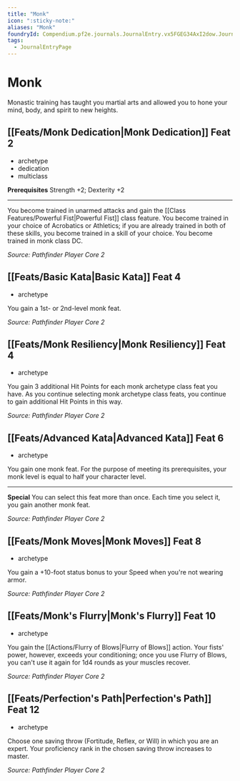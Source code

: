 ```yaml
---
title: "Monk"
icon: ":sticky-note:"
aliases: "Monk"
foundryId: Compendium.pf2e.journals.JournalEntry.vx5FGEG34AxI2dow.JournalEntryPage.5v7k1XWQxaP0DoGX
tags:
  - JournalEntryPage
---
```


# Monk
Monastic training has taught you martial arts and allowed you to hone your mind, body, and spirit to new heights.

## [[Feats/Monk Dedication|Monk Dedication]] Feat 2

*   archetype
*   dedication
*   multiclass

**Prerequisites** Strength +2; Dexterity +2

* * *

You become trained in unarmed attacks and gain the [[Class Features/Powerful Fist|Powerful Fist]] class feature. You become trained in your choice of Acrobatics or Athletics; if you are already trained in both of these skills, you become trained in a skill of your choice. You become trained in monk class DC.

_Source: Pathfinder Player Core 2_

## [[Feats/Basic Kata|Basic Kata]] Feat 4

*   archetype

You gain a 1st- or 2nd-level monk feat.

_Source: Pathfinder Player Core 2_

## [[Feats/Monk Resiliency|Monk Resiliency]] Feat 4

*   archetype

You gain 3 additional Hit Points for each monk archetype class feat you have. As you continue selecting monk archetype class feats, you continue to gain additional Hit Points in this way.

_Source: Pathfinder Player Core 2_

## [[Feats/Advanced Kata|Advanced Kata]] Feat 6

*   archetype

You gain one monk feat. For the purpose of meeting its prerequisites, your monk level is equal to half your character level.

* * *

**Special** You can select this feat more than once. Each time you select it, you gain another monk feat.

_Source: Pathfinder Player Core 2_

## [[Feats/Monk Moves|Monk Moves]] Feat 8

*   archetype

You gain a +10-foot status bonus to your Speed when you're not wearing armor.

_Source: Pathfinder Player Core 2_

## [[Feats/Monk's Flurry|Monk's Flurry]] Feat 10

*   archetype

You gain the [[Actions/Flurry of Blows|Flurry of Blows]] action. Your fists' power, however, exceeds your conditioning; once you use Flurry of Blows, you can't use it again for 1d4 rounds as your muscles recover.

_Source: Pathfinder Player Core 2_

## [[Feats/Perfection's Path|Perfection's Path]] Feat 12

*   archetype

Choose one saving throw (Fortitude, Reflex, or Will) in which you are an expert. Your proficiency rank in the chosen saving throw increases to master.

_Source: Pathfinder Player Core 2_